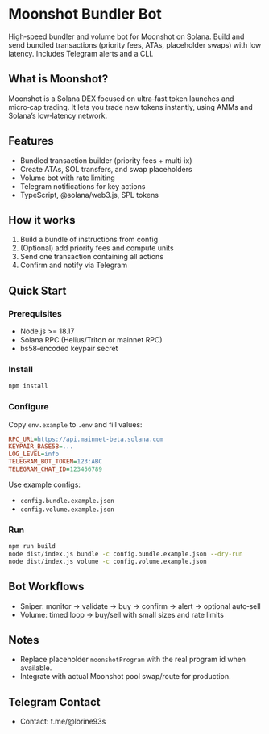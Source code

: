 # Moonshot Bundler Bot

High‑speed bundler and volume bot for Moonshot on Solana. Build and send bundled transactions (priority fees, ATAs, placeholder swaps) with low latency. Includes Telegram alerts and a CLI.

## What is Moonshot?

Moonshot is a Solana DEX focused on ultra‑fast token launches and micro‑cap trading. It lets you trade new tokens instantly, using AMMs and Solana’s low‑latency network.

## Features

- Bundled transaction builder (priority fees + multi‑ix)
- Create ATAs, SOL transfers, and swap placeholders
- Volume bot with rate limiting
- Telegram notifications for key actions
- TypeScript, @solana/web3.js, SPL tokens

## How it works

1) Build a bundle of instructions from config
2) (Optional) add priority fees and compute units
3) Send one transaction containing all actions
4) Confirm and notify via Telegram

## Quick Start

### Prerequisites

- Node.js >= 18.17
- Solana RPC (Helius/Triton or mainnet RPC)
- bs58‑encoded keypair secret

### Install

```bash
npm install
```

### Configure

Copy `env.example` to `.env` and fill values:

```ini
RPC_URL=https://api.mainnet-beta.solana.com
KEYPAIR_BASE58=...
LOG_LEVEL=info
TELEGRAM_BOT_TOKEN=123:ABC
TELEGRAM_CHAT_ID=123456789
```

Use example configs:

- `config.bundle.example.json`
- `config.volume.example.json`

### Run

```bash
npm run build
node dist/index.js bundle -c config.bundle.example.json --dry-run
node dist/index.js volume -c config.volume.example.json
```

## Bot Workflows

- Sniper: monitor → validate → buy → confirm → alert → optional auto‑sell
- Volume: timed loop → buy/sell with small sizes and rate limits

## Notes

- Replace placeholder `moonshotProgram` with the real program id when available.
- Integrate with actual Moonshot pool swap/route for production.

## Telegram Contact

- Contact: t.me/@lorine93s

